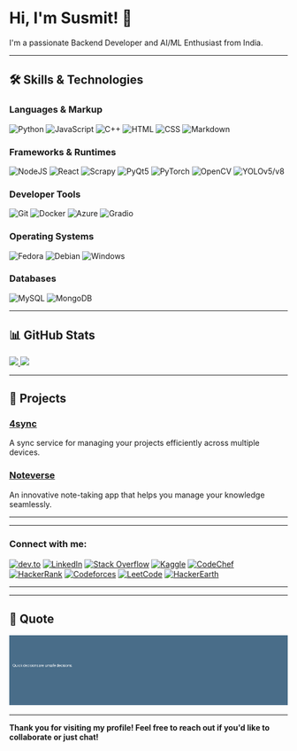 # Hi, I'm Susmit! 👋

I'm a passionate Backend Developer and AI/ML Enthusiast from India.

---

## 🛠️ Skills & Technologies

### Languages & Markup
![Python](https://img.shields.io/badge/-Python-05122A?style=flat&logo=python)
![JavaScript](https://img.shields.io/badge/-JavaScript-05122A?style=flat&logo=javascript)
![C++](https://img.shields.io/badge/-C++-05122A?style=flat&logo=cplusplus)
![HTML](https://img.shields.io/badge/-HTML-05122A?style=flat&logo=html5)
![CSS](https://img.shields.io/badge/-CSS-05122A?style=flat&logo=css3)
![Markdown](https://img.shields.io/badge/-Markdown-05122A?style=flat&logo=markdown)

### Frameworks & Runtimes
![NodeJS](https://img.shields.io/badge/-Node.js-05122A?style=flat&logo=node.js)
![React](https://img.shields.io/badge/-React-05122A?style=flat&logo=react)
![Scrapy](https://img.shields.io/badge/-Scrapy-05122A?style=flat&logo=scrapy)
![PyQt5](https://img.shields.io/badge/-PyQt5-05122A?style=flat&logo=qt)
![PyTorch](https://img.shields.io/badge/-PyTorch-05122A?style=flat&logo=pytorch)
![OpenCV](https://img.shields.io/badge/-OpenCV-05122A?style=flat&logo=opencv)
![YOLOv5/v8](https://img.shields.io/badge/-YOLOv5/v8-05122A?style=flat&logo=yolo)

### Developer Tools
![Git](https://img.shields.io/badge/-Git-05122A?style=flat&logo=git)
![Docker](https://img.shields.io/badge/-Docker-05122A?style=flat&logo=docker)
![Azure](https://img.shields.io/badge/-Azure-05122A?style=flat&logo=microsoft-azure)
![Gradio](https://img.shields.io/badge/-Gradio-05122A?style=flat&logo=gradio)

### Operating Systems
![Fedora](https://img.shields.io/badge/-Fedora-05122A?style=flat&logo=fedora)
![Debian](https://img.shields.io/badge/-Debian-05122A?style=flat&logo=debian)
![Windows](https://img.shields.io/badge/-Windows-05122A?style=flat&logo=windows)

### Databases
![MySQL](https://img.shields.io/badge/-MySQL-05122A?style=flat&logo=mysql)
![MongoDB](https://img.shields.io/badge/-MongoDB-05122A?style=flat&logo=mongodb)

---

## 📊 GitHub Stats

<a href="https://github-readme-stats.vercel.app/api?username=elfhelm07&show_icons=true&theme=dark&include_all_commits=true&count_private=true&cache_seconds=1800&token=API_token">
  <img height="180em" src="https://github-readme-stats.vercel.app/api?username=elfhelm07&show_icons=true&theme=dark&include_all_commits=true&count_private=true"/>
</a>
<a href="https://github-readme-stats.vercel.app/api/top-langs/?username=elfhelm07&layout=compact&theme=dark">
  <img height="180em" src="https://github-readme-stats.vercel.app/api/top-langs/?username=elfhelm07&layout=compact&theme=dark"/>
</a>

---

## 🌟 Projects

### [4sync](https://github.com/elfhelm07/4sync)
A sync service for managing your projects efficiently across multiple devices.

### [Noteverse](https://github.com/elfhelm07/Noteverse)
An innovative note-taking app that helps you manage your knowledge seamlessly.

---
<!--
## 📝 Blog & Writing

- [My Dev Blog](https://yourbloglink.com): Writing about AI/ML, Backend Development, and more!
-->
---

<h3 align="left">Connect with me:</h3>
<p align="left">
<a href="https://dev.to/a" target="blank"><img align="center" src="https://img.shields.io/badge/-Dev.to-000000?style=flat-square&logo=dev.to&logoColor=white" alt="dev.to" /></a>
<a href="https://www.linkedin.com/in/susmit-kulkarni-5a626124b/" target="blank"><img align="center" src="https://img.shields.io/badge/-LinkedIn-0077B5?style=flat-square&logo=Linkedin&logoColor=white" alt="LinkedIn" /></a>
<a href="https://stackoverflow.com/users/20410464/elfhelm" target="blank"><img align="center" src="https://img.shields.io/badge/-Stack%20Overflow-FE7A16?style=flat-square&logo=stack-overflow&logoColor=white" alt="Stack Overflow" /></a>
<a href="https://kaggle.com/a" target="blank"><img align="center" src="https://img.shields.io/badge/-Kaggle-20BEFF?style=flat-square&logo=Kaggle&logoColor=white" alt="Kaggle" /></a>
<a href="https://www.codechef.com/users/elfhelm" target="blank"><img align="center" src="https://img.shields.io/badge/-CodeChef-5B4638?style=flat-square&logo=codechef&logoColor=white" alt="CodeChef" /></a>
<a href="https://www.hackerrank.com/profile/HR325" target="blank"><img align="center" src="https://img.shields.io/badge/-HackerRank-2EC866?style=flat-square&logo=HackerRank&logoColor=white" alt="HackerRank" /></a>
<a href="https://codeforces.com/profile/a" target="blank"><img align="center" src="https://img.shields.io/badge/-Codeforces-1F8ACB?style=flat-square&logo=codeforces&logoColor=white" alt="Codeforces" /></a>
<a href="https://leetcode.com/u/elfhelm/" target="blank"><img align="center" src="https://img.shields.io/badge/-LeetCode-FFA116?style=flat-square&logo=leetcode&logoColor=white" alt="LeetCode" /></a>
<a href="https://www.hackerearth.com/a" target="blank"><img align="center" src="https://img.shields.io/badge/-HackerEarth-323754?style=flat-square&logo=hackerearth&logoColor=white" alt="HackerEarth" /></a>
</p>


---
<!--
## 🏆 Achievements

[![Codechef](https://img.shields.io/badge/Codechef-%230A0A0A.svg?style=for-the-badge&logo=codechef&logoColor=white)](https://www.codechef.com/users/elfhelm)
[![HackerEarth](https://img.shields.io/badge/HackerEarth-%232C3454.svg?style=for-the-badge&logo=hackerearth)](https://www.hackerearth.com/@yourusername)
[![LeetCode](https://img.shields.io/badge/LeetCode-%23FFA116.svg?style=for-the-badge&logo=leetcode&logoColor=white)](https://leetcode.com/u/elfhelm/)
-->
---

## 💬 Quote

![Quote](./quote.png)
<!--## 💬 Quote

![Quote](https://zenquotes.io/api/random/3d.png)-->


---

**Thank you for visiting my profile! Feel free to reach out if you'd like to collaborate or just chat!**
